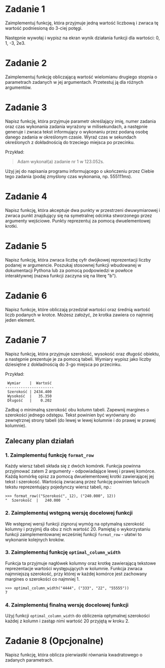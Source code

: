 # Zadanie 1

Zaimplementuj funkcję, która przyjmuje jedną wartość liczbową
i zwraca tę wartość podniesioną do 3-ciej potęgi.

Następnie wywołaj i wypisz na ekran wynik działania funkcji dla
wartości: 0, 1, -3, 2e3.


# Zadanie 2

Zaimplementuj funkcję obliczającą wartość wielomianu drugiego stopnia
o parametrach zadanych w jej argumentach. Przetestuj ją dla różnych argumentów.


# Zadanie 3

Napisz funkcję, która przyjmuje parametr określający imię, numer zadania oraz
czas wykonania zadania wyrażony w milisekundach, a następnie generuje i zwraca
tekst informujący o wykonaniu przez podaną osobę danego zadania w określonym czasie.
Wyraź czas w sekundach określonych z dokładnością do trzeciego miejsca po przecinku.

Przykład:

> Adam wykonał(a) zadanie nr 1 w 123.052s.

Użyj jej do napisania programu informującego o ukończeniu przez Ciebie
tego zadania (podaj zmyślony czas wykonania, np. 555111ms).


# Zadanie 4

Napisz funkcję, która akceptuje dwa punkty w przestrzeni dwuwymiarowej i
zwraca punkt znajdujący się na symetralnej odcinka stworzonego przez argumenty wejściowe.
Punkty reprezentuj za pomocą dwuelementowej krotki.


# Zadanie 5

Napisz funkcję, która zwraca liczbę cyfr dwójkowej reprezentacji liczby podanej
w argumencie. Poszukaj stosownej funkcji wbudowanej w dokumentacji Pythona
lub za pomocą podpowiedzi w powłoce interaktywnej (nazwa funkcji
zaczyna się na literę "b").


# Zadanie 6

Napisz funkcje, które obliczają przedział wartości oraz średnią wartość liczb
podanych w krotce. Możesz założyć, że krotka zawiera co najmniej jeden element.


# Zadanie 7

Napisz funkcję, która przyjmuje szerokość, wysokość oraz długość obiektu,
a następnie prezentuje je za pomocą tabeli. Wymiary wypisz jako liczby
dziesiętne z dokładnością do 3-go miejsca po przecinku.

Przykład:
```
 Wymiar    |  Wartość
----------------------
 Szerokość | 2434.400
 Wysokość  |   35.350
 Długość   |    0.202
```

Zadbaj o minimalną szerokość obu kolumn tabeli. Zapewnij margines o szerokości
jednego odstępu. Tekst powinien być wyrównany do zewnętrznej strony tabeli
(do lewej w lewej kolumnie i do prawej w prawej kolumnie).

## Zalecany plan działań

### 1. Zaimplementuj funkcję `format_row`

Każdy wiersz tabeli składa się z dwóch komórek. Funkcja powinna przyjmować
zatem 2 argumenty - odpowiadające lewej i prawej komórce. Każdą komórkę opisz
za pomocą dwuelementowej krotki zawierającej jej tekst i szerokość. Wartością
zwracaną przez funkcję powinien łańcuch tekstu reprezentujący pojedynczy wiersz
tabeli, np.:

```
>>> format_row(("Szerokość", 12), ("240.000", 12))
"  Szerokość  |   240.000   "
```

### 2. Zaimplementuj wstępną wersję docelowej funkcji

We wstępnej wersji funkcji zignoruj wymóg na optymalną szerokość kolumny i
przyjmij dla obu z nich wartość 20. Pamiętaj o wykorzystaniu funkcji
zaimplementowanej wcześniej funkcji `format_row` - ułatwi to wykonanie 
kolejnych kroków.

### 3. Zaimplementuj funkcję `optimal_column_width`

Funkcja ta przyjmuje nagłówek kolumny oraz krotkę zawierającą tekstowe
reprezentacje wartości występujących w kolumnie. Funkcja zwraca najmniejszą
szerokość, przy której w każdej komórce jest zachowany margines o szerokości
co najmniej 1.

```
>>> optimal_column_width("4444", ("333", "22", "55555"))
7
```

### 4. Zaimplementuj finalną wersję docelowej funkcji

Użyj funkcji `optimal_column_width` do obliczenia optymalnej szerokości
każdej z kolumn i zastąp nimi wartość 20 przyjętą w kroku 2.


# Zadanie 8 (Opcjonalne)

Napisz funkcję, która oblicza pierwiastki równania kwadratowego o zadanych
parametrach.
